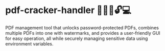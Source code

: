 # pdf-cracker-handler 📄📂🔐🔓💻
PDF management tool that unlocks password-protected PDFs, combines multiple PDFs into one with watermarks, and provides a user-friendly GUI for easy operation, all while securely managing sensitive data using environment variables.
